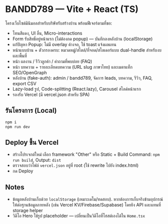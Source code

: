 # BANDD789 — Vite + React (TS)
โครงเว็บไซต์มินิมอลสำหรับบริษัทรับสร้างบ้าน พร้อมฟีเจอร์ตามที่ขอ:
- โทนสีแดง, UI ลื่น, Micro-interactions
- Form รับสิทธิ์อยู่หน้าแรก (ไม่ต้องกด popup) — บันทึกลงหลังบ้าน (localStorage)
- แก้ปัญหา Popup: ไม่มี overlay ค้างจอ, ใช้ toast แจ้งผลแทน
- หน้าแบบบ้าน + ตัวกรองครบ: หมวดหมู่/สไตล์/ที่จอด/สไลเดอร์แบบ dual-handle สำหรับงบและพื้นที่
- หน้า ผลงาน / รีวิวลูกค้า / คำถามที่พบบ่อย (FAQ)
- หน้า บทความ + รายละเอียดบทความ (URL slug ภาษาไทย) และเมตาแท็ก SEO/OpenGraph
- หลังบ้าน (fake-auth): admin / bandd789, จัดการ leads, บทความ, รีวิว, FAQ, export CSV
- Lazy-load รูป, Code-splitting (React.lazy), Carousel สไลด์หน้าแรก
- รองรับ Vercel (มี vercel.json สำหรับ SPA)

## รันโครงการ (Local)
```bash
npm i
npm run dev
```

## Deploy ขึ้น Vercel
- สร้างโปรเจกต์ใหม่ เลือก framework "Other" หรือ Static + Build Command: `npm run build`, Output: `dist`
- ตรวจสอบว่าไฟล์ `vercel.json` อยู่ที่ root (ใช้ rewrite ไปยัง index.html)
- กด Deploy

## Notes
- ข้อมูลหลังบ้านเก็บด้วย `localStorage` (เหมาะเดโม/ทดสอบ). หากต้องการเก็บจริงข้ามอุปกรณ์ ให้ต่อฐานข้อมูลภายหลัง (เช่น Vercel KV/Firebase/Supabase) โดยยิง API และแทนที่ storage helper
- วิดีโอ Hero ใช้รูป placeholder — เปลี่ยนเป็นวิดีโอที่โฮสต์เองได้ใน `Home.tsx`
